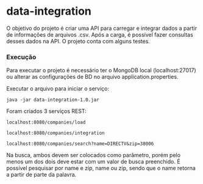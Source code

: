 # data-integration

O objetivo do projeto é criar uma API para carregar e integrar dados a partir de informações  de arquivos .csv.
Após a carga, é possível fazer consultas desses dados na API.
O projeto conta com alguns testes.

### Execução
Para executar o projeto é necessário ter o MongoDB local (localhost:27017) ou alterar as configurações de BD no arquivo application.properties.

Executar o arquivo para iniciar o serviço:
  
    java -jar data-integration-1.0.jar 

Foram criados 3 serviços REST:

    localhost:8080/companies/load

    localhost:8080/companies/integration

    localhost:8080/companies/search?name=DIRECTV&zip=38006

Na busca, ambos devem ser colocados como parâmetro, porém pelo menos um dos dois deve estar com um valor de busca preenchido. É possível pesquisar por name e zip, name ou zip, sendo que o name retorna a partir de parte da palavra.

